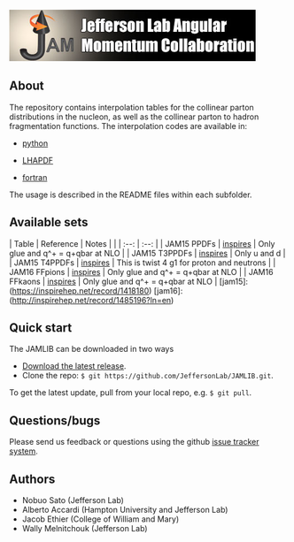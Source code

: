 ![jamlogo](gallery/jam.jpg)

## About
 
The repository contains interpolation tables for the collinear parton
distributions in the nucleon, as well as the collinear parton to hadron
fragmentation functions. The interpolation codes are available in:

* [python](https://github.com/JeffersonLab/JAMLIB/tree/master/python)

* [LHAPDF](https://github.com/JeffersonLab/JAMLIB/tree/master/LHAPDF)

* [fortran](https://github.com/JeffersonLab/JAMLIB/tree/master/fortran)

The usage is described in the README files within each subfolder. 

## Available sets
| Table         | Reference         | Notes                                      |
|           | :--:              | :--:                                       |
| JAM15 PPDFs   | [inspires](jam15) | Only glue and q^+ = q+qbar at NLO          |
| JAM15 T3PPDFs | [inspires](jam15) | Only u and d                               |
| JAM15 T4PPDFs | [inspires](jam15) | This is twist 4 g1 for proton and neutrons |
| JAM16 FFpions | [inspires](jam16) | Only glue and q^+ = q+qbar at NLO          |
| JAM16 FFkaons | [inspires](jam16) | Only glue and q^+ = q+qbar at NLO          |
[jam15]:(https://inspirehep.net/record/1418180)
[jam16]:(http://inspirehep.net/record/1485196?ln=en)

## Quick start
The JAMLIB can be downloaded in two ways

* [Download the latest release](https://github.com/JeffersonLab/JAMLIB/archive/master.zip).
*  Clone the repo:  `$ git https://github.com/JeffersonLab/JAMLIB.git`.

To get the latest update, pull from your local repo, e.g. `$ git pull`.




## Questions/bugs
Please send us feedback or questions using the github 
[issue tracker system](https://github.com/JeffersonLab/JAMLIB/issues).


## Authors
* Nobuo Sato (Jefferson Lab)
* Alberto Accardi (Hampton University and Jefferson Lab)
* Jacob Ethier (College of William and Mary)
* Wally Melnitchouk (Jefferson Lab)

